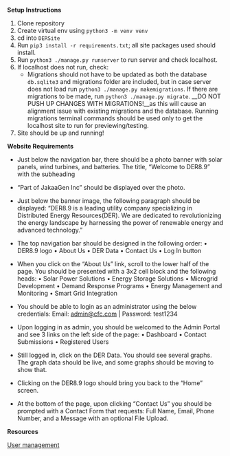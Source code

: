 **Setup Instructions**
1. Clone repository
2. Create virtual env using `python3 -m venv venv`
3. cd into `DERSite`
4. Run `pip3 install -r requirements.txt`; all site packages used should install.
7. Run `python3 ./manage.py runserver` to run server and check localhost.
8. If localhost does not run, check:
   * Migrations should not have to be updated as both the database `db.sqlite3` and migrations folder are included, but in case server does not load run `python3 ./manage.py makemigrations`. If there are migrations to be made, run `python3 ./manage.py migrate`. __DO NOT PUSH UP CHANGES WITH MIGRATIONS!__as this will cause an alignment issue with existing migrations and the database. Running migrations terminal commands should be used only to get the localhost site to run for previewing/testing.
10. Site should be up and running!

**Website Requirements**

* Just below the navigation bar, there should be a photo banner with solar panels, wind turbines, and batteries. The title, “Welcome to DER8.9” with the subheading

* “Part of JakaaGen Inc” should be displayed over the photo.

* Just below the banner image, the following paragraph should be displayed: “DER8.9 is a leading utility company specializing in Distributed Energy Resources(DER). We are dedicated to revolutionizing the energy landscape by harnessing the power of renewable energy and advanced technology.”

* The top navigation bar should be designed in the following order: • DER8.9 logo • About Us • DER Data • Contact Us • Log In button

* When you click on the “About Us” link, scroll to the lower half of the page. You should be presented with a 3x2 cell block and the following heads: • Solar Power Solutions • Energy Storage Solutions • Microgrid Development • Demand Response Programs • Energy Management and Monitoring • Smart Grid Integration

* You should be able to login as an administrator using the below credentials: Email: admin@cfc.com | Password: test1234

* Upon logging in as admin, you should be welcomed to the Admin Portal and see 3 links on the left side of the page: • Dashboard • Contact Submissions • Registered Users

* Still logged in, click on the DER Data. You should see several graphs. The graph data should be live, and some graphs should be moving to show that.

* Clicking on the DER8.9 logo should bring you back to the “Home” screen.
* At the bottom of the page, upon clicking “Contact Us” you should be prompted with a Contact Form that requests: Full Name, Email, Phone Number, and a Message with an optional File Upload.


**Resources**

[User management](https://realpython.com/django-user-management/)
